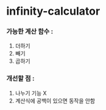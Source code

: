 # infinity-calculator

### 가능한 계산 함수 :
1. 더하기
2. 빼기
3. 곱하기

### 개선할 점 : 
1. 나누기 기능 X
2. 계산식에 공백이 있으면 동작을 안함
